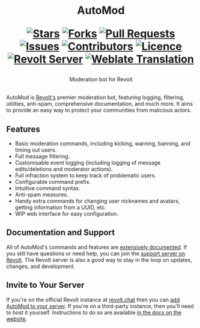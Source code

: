 <div align="center">
<h1>
  AutoMod
  
  [![Stars](https://img.shields.io/github/stars/DeclanChidlow/AutoMod?style=flat-square)](https://github.com/DeclanChidlow/AutoMod/stargazers)
  [![Forks](https://img.shields.io/github/forks/DeclanChidlow/AutoMod?style=flat-square)](https://github.com/DeclanChidlow/AutoMod/network/members)
  [![Pull Requests](https://img.shields.io/github/issues-pr/DeclanChidlow/AutoMod?style=flat-square)](https://github.com/DeclanChidlow/AutoMod/pulls)
  [![Issues](https://img.shields.io/github/issues/DeclanChidlow/AutoMod?style=flat-square)](https://github.com/DeclanChidlow/AutoMod/issues)
  [![Contributors](https://img.shields.io/github/contributors/DeclanChidlow/AutoMod?style=flat-square)](https://github.com/DeclanChidlowRepo/Template/graphs/contributors)
  [![Licence](https://img.shields.io/github/license/DeclanChidlow/AutoMod?style=flat-square)](https://github.com/DeclanChidlow/AutoMod/blob/main/LICENCE)
  <br>
  [![Revolt Server](https://img.shields.io/revolt/invite/01HSJPNS9H2MPPMZTJNW8T5MRD?style=flat-square&label=revolt%20server)](https://rvlt.gg/AutoMod)
  [![Weblate Translation](https://img.shields.io/weblate/progress/automod?server=https%3A%2F%2Ftranslate.revolt.chat&style=flat-square
)](https://translate.revolt.chat/projects/automod)
</h1>
Moderation bot for Revolt
</div>
<br/>

AutoMod is [Revolt's](https://revolt.chat) premier moderation bot, featuring logging, filtering, utilities, anti-spam, comprehensive documentation, and much more. It aims to provide an easy way to protect your communities from malicious actors.

## Features

- Basic moderation commands, including kicking, warning, banning, and timing out users.
- Full message filtering.
- Customisable event logging (including logging of message edits/deletions and moderator actions).
- Full infraction system to keep track of problematic users.
- Configurable command prefix.
- Intuitive command syntax.
- Anti-spam measures.
- Handy extra commands for changing user nicknames and avatars, getting information from a UUID, etc.
- WIP web interface for easy configuration.

## Documentation and Support

All of AutoMod's commands and features are [extensively documented](https://automod.vale.rocks/docs). If you still have questions or need help, you can join the [support server on Revolt](https://rvlt.gg/automod). The Revolt server is also a good way to stay in the loop on updates, changes, and development.

## Invite to Your Server

If you're on the official Revolt instance at [revolt.chat](https://revolt.chat) then you can [add AutoMod to your server](https://app.revolt.chat/bot/01FHGJ3NPP7XANQQH8C2BE44ZY). If you're on a third-party instance, then you'll need to host it yourself. Instructions to do so are available [in the docs on the website](https://automod.vale.rocks/docs/self-hosting).
